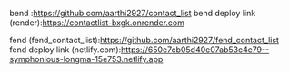 bend :https://github.com/aarthi2927/contact_list
bend deploy link (render):https://contactlist-bxgk.onrender.com

fend (fend_contact_list):https://github.com/aarthi2927/fend_contact_list
fend deploy link (netlify.com):https://650e7cb05d40e07ab53c4c79--symphonious-longma-15e753.netlify.app
